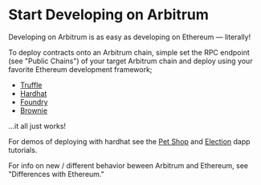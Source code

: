 # Start Developing on Arbitrum

Developing on Arbitrum is as easy as developing on Ethereum — literally! 

To deploy contracts onto an Arbitrum chain, simple set the RPC endpoint (see "Public Chains") of your target Arbitrum chain and deploy using your favorite Ethereum development framework; 
- [Truffle](https://trufflesuite.com/)
- [Hardhat](https://hardhat.org/)
- [Foundry](https://github.com/foundry-rs/foundry)
- [Brownie](https://eth-brownie.readthedocs.io/en/stable/)

...it all just works!

For demos of deploying with hardhat see the [Pet Shop](https://github.com/OffchainLabs/arbitrum-tutorials/tree/master/packages/demo-dapp-pet-shop) and [Election](https://github.com/OffchainLabs/arbitrum-tutorials/tree/master/packages/demo-dapp-election) dapp tutorials.


For info on new / different behavior beween Arbitrum and Ethereum, see "Differences with Ethereum."